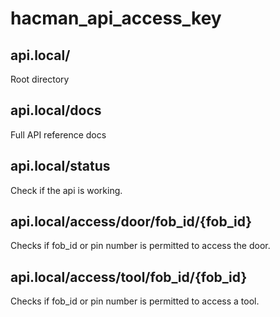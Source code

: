 # hacman_api_access_key

## api.local/
Root directory

## api.local/docs
Full API reference docs

## api.local/status
Check if the api is working.

## api.local/access/door/fob_id/{fob_id}
Checks if fob_id or pin number is permitted to access the door.

## api.local/access/tool/fob_id/{fob_id}
Checks if fob_id or pin number is permitted to access a tool.
